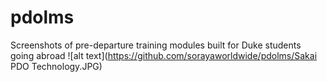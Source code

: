 # pdolms
Screenshots of pre-departure training modules built for Duke students going abroad 
![alt text](https://github.com/sorayaworldwide/pdolms/Sakai PDO Technology.JPG)

